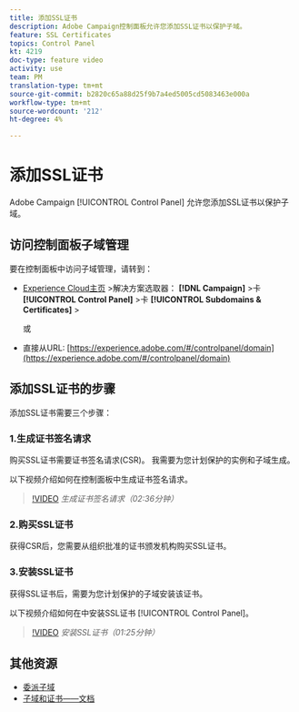 ```yaml
---
title: 添加SSL证书
description: Adobe Campaign控制面板允许您添加SSL证书以保护子域。
feature: SSL Certificates
topics: Control Panel
kt: 4219
doc-type: feature video
activity: use
team: PM
translation-type: tm+mt
source-git-commit: b2820c65a88d25f9b7a4ed5005cd5083463e000a
workflow-type: tm+mt
source-wordcount: '212'
ht-degree: 4%

---
```



# 添加SSL证书

Adobe Campaign [!UICONTROL Control Panel] 允许您添加SSL证书以保护子域。

## 访问控制面板子域管理

要在控制面板中访问子域管理，请转到：

* [Experience Cloud主页](https://experience.adobe.com/#/home) >解决方案选取器： **[!DNL Campaign]** >卡 **[!UICONTROL Control Panel]** >卡 **[!UICONTROL Subdomains & Certificates]** >

   或
* 直接从URL: [https://experience.adobe.com/#/controlpanel/domain](https://experience.adobe.com/#/controlpanel/domain)

## 添加SSL证书的步骤

添加SSL证书需要三个步骤：

### 1.生成证书签名请求

购买SSL证书需要证书签名请求(CSR)。 我需要为您计划保护的实例和子域生成。

以下视频介绍如何在控制面板中生成证书签名请求。

>[!VIDEO](https://video.tv.adobe.com/v/31317?quality=12)
*生成证书签名请求（02:36分钟）*

### 2.购买SSL证书

获得CSR后，您需要从组织批准的证书颁发机构购买SSL证书。

### 3.安装SSL证书

获得SSL证书后，需要为您计划保护的子域安装该证书。

以下视频介绍如何在中安装SSL证书 [!UICONTROL Control Panel]。

>[!VIDEO](https://video.tv.adobe.com/v/31166?quality=12)
*安装SSL证书（01:25分钟）*

## 其他资源

* [委派子域](/help/acc/monitoring-campaign-classic/control-panel/subdomain-delegation.md)
* [子域和证书——文档](https://docs.adobe.com/content/help/zh-Hans/control-panel/using/subdomains-and-certificates/renewing-subdomain-certificate.html)
